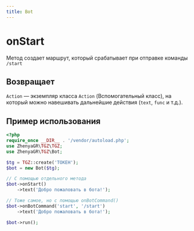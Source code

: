 ```yaml
---
title: Bot
---
```


# onStart
Метод создает маршрут, который срабатывает при отправке команды `/start`

## Возвращает
`Action` — экземпляр класса `Action` (Вспомогательный класс), на который можно навешивать дальнейшие действия (`text`, `func` и т.д.).

## Пример использования
```php
<?php
require_once __DIR__ . '/vendor/autoload.php';
use ZhenyaGR\TGZ\TGZ;
use ZhenyaGR\TGZ\Bot;

$tg = TGZ::create('ТОКЕН');
$bot = new Bot($tg);

// С помощью отдельного метода
$bot->onStart()
    ->text('Добро пожаловать в бота!');

// Тоже самое, но с помощью onBotCommand()
$bot->onBotCommand('start', '/start')
    ->text('Добро пожаловать в бота!');

$bot->run();
```